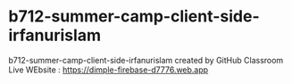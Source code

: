 # b712-summer-camp-client-side-irfanurislam
b712-summer-camp-client-side-irfanurislam created by GitHub Classroom
Live WEbsite : https://dimple-firebase-d7776.web.app

